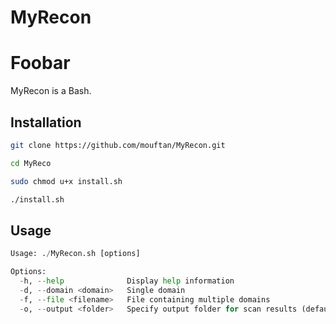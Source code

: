 # MyRecon

# Foobar

MyRecon is a Bash.

## Installation


```bash
git clone https://github.com/mouftan/MyRecon.git
```
```bash
cd MyReco
```
```bash
sudo chmod u+x install.sh
```
```bash
./install.sh
```

## Usage

```python
Usage: ./MyRecon.sh [options]

Options:
  -h, --help              Display help information
  -d, --domain <domain>   Single domain
  -f, --file <filename>   File containing multiple domains
  -o, --output <folder>   Specify output folder for scan results (default: ./output)
```
